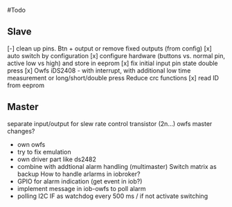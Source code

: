 #Todo

## Slave
[-] clean up pins. Btn + output or remove fixed outputs (from config)
[x] auto switch by configuration
[x] configure hardware (buttons vs. normal pin, active low vs high) and store in eeprom
[x] fix initial input pin state
double press
[x] Owfs iDS2408 - with interrupt, with additional low time measurement or long/short/double press
Reduce crc functions
[x] read ID from eeprom

## Master
separate input/output for slew rate control transistor (2n...)
owfs master changes?
- own owfs
- try to fix emulation
- own driver part like ds2482
- combine with addtional alarm handling (multimaster)
Switch matrix as backup
How to handle arlarms in iobroker?
- GPIO for alarm indication (get event in iob?)
- implement message in iob-owfs to poll alarm
- polling I2C IF as watchdog every 500 ms / if not activate switching